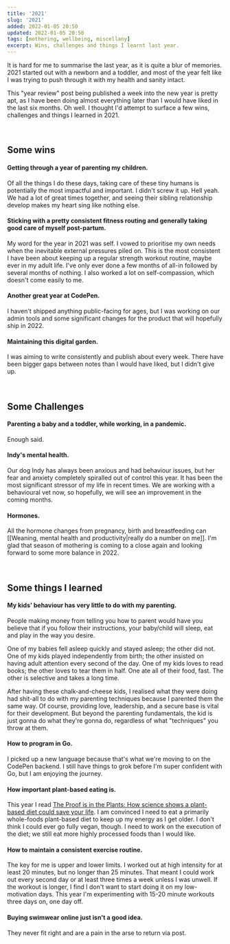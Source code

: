 ```yaml
---
title: '2021'
slug: '2021'
added: 2022-01-05 20:50
updated: 2022-01-05 20:50
tags: [mothering, wellbeing, miscellany]
excerpt: Wins, challenges and things I learnt last year.
---
```


It is hard for me to summarise the last year, as it is quite a blur of memories. 2021 started out with a newborn and a toddler, and most of the year felt like I was trying to push through it with my health and sanity intact. 

This "year review" post being published a week into the new year is pretty apt, as I have been doing almost everything later than I would have liked in the last six months. Oh well. I thought I'd attempt to surface a few wins, challenges and things I learned in 2021.

<br/>

## Some wins
#### Getting through a year of parenting my children.
Of all the things I do these days, taking care of these tiny humans is potentially the most impactful and important. I didn't screw it up. Hell yeah. We had a lot of great times together, and seeing their sibling relationship develop makes my heart sing like nothing else.

#### Sticking with a pretty consistent fitness routing and generally taking good care of myself post-partum.
My word for the year in 2021 was self. I vowed to prioritise my own needs when the inevitable external pressures piled on. This is the most consistent I have been about keeping up a regular strength workout routine, maybe ever in my adult life. I've only ever done a few months of all-in followed by several months of nothing. I also worked a lot on self-compassion, which doesn't come easily to me.

#### Another great year at CodePen.
I haven't shipped anything public-facing for ages, but I was working on our admin tools and some significant changes for the product that will hopefully ship in 2022.

#### Maintaining this digital garden.
I was aiming to write consistently and publish about every week. There have been bigger gaps between notes than I would have liked, but I didn't give up.

<br/>

## Some Challenges
#### Parenting a baby and a toddler, while working, in a pandemic.
Enough said.

#### Indy's mental health.
Our dog Indy has always been anxious and had behaviour issues, but her fear and anxiety completely spiralled out of control this year. It has been the most significant stressor of my life in recent times. We are working with a behavioural vet now, so hopefully, we will see an improvement in the coming months.

#### Hormones.
All the hormone changes from pregnancy, birth and breastfeeding can [[Weaning, mental health and productivity|really do a number on me]]. I'm glad that season of mothering is coming to a close again and looking forward to some more balance in 2022.

<br/>

## Some things I learned
#### My kids' behaviour has very little to do with my parenting.
People making money from telling you how to parent would have you believe that if you follow their instructions, your baby/child will sleep, eat and play in the way you desire. 

One of my babies fell asleep quickly and stayed asleep; the other did not. One of my kids played independently from birth; the other insisted on having adult attention every second of the day. One of my kids loves to read books; the other loves to tear them in half. One ate all of their food, fast. The other is selective and takes a long time. 

After having these chalk-and-cheese kids, I realised what they were doing had shit-all to do with my parenting techniques because I parented them the same way. Of course, providing love, leadership, and a secure base is vital for their development. But beyond the parenting fundamentals, the kid is just gonna do what they're gonna do, regardless of what "techniques" you throw at them. 

#### How to program in Go.
I picked up a new language because that's what we're moving to on the CodePen backend. I still have things to grok before I'm super confident with Go, but I am enjoying the journey.

#### How important plant-based eating is.
This year I read [The Proof is in the Plants: How science shows a plant-based diet could save your life](https://plantproof.com/book/). I am convinced I need to eat a primarily whole-foods plant-based diet to keep up my energy as I get older. I don't think I could ever go fully vegan, though. I need to work on the execution of the diet; we still eat more highly processed foods than I would like.

#### How to maintain a consistent exercise routine.
The key for me is upper and lower limits. I worked out at high intensity for at least 20 minutes, but no longer than 25 minutes. That meant I could work out every second day or at least three times a week unless I was unwell. If the workout is longer, I find I don't want to start doing it on my low-motivation days. This year I'm experimenting with 15-20 minute workouts three days on, one day off.

#### Buying swimwear online just isn't a good idea.
They never fit right and are a pain in the arse to return via post.








